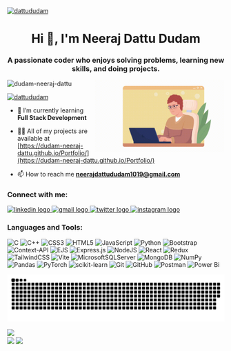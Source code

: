 <a href="https://en.wikipedia.org/wiki/Quicksort" target="blank"><img align="center" src="https://lamfo-unb.github.io/img/Sorting-algorithms/Quicksort.gif" alt="dattududam" height="150" width="100%" /></a>
<h1 align="center">Hi 👋, I'm Neeraj Dattu Dudam</h1>
<h3 align="center">A passionate coder who enjoys solving problems, learning new skills, and doing projects.</h3>
<img align = "right" alt ="coding" width ="300" src = "code.gif">
<p align="left"> <img src="https://komarev.com/ghpvc/?username=dudam-neeraj-dattu&label=Profile%20views&color=0e75b6&style=flat" alt="dudam-neeraj-dattu" /> </p>

<p align="left"> <a href="https://twitter.com/dattududam" target="blank"><img src="https://img.shields.io/twitter/follow/dattududam?logo=twitter&style=for-the-badge" alt="dattududam" /></a> </p>

- 🌱 I’m currently learning **Full Stack Development**

- 👨‍💻 All of my projects are available at [https://dudam-neeraj-dattu.github.io/Portfolio/](https://dudam-neeraj-dattu.github.io/Portfolio/)

- 📫 How to reach me **neerajdattududam1019@gmail.com**

<h3 align="left">Connect with me:</h3>
<div align="left">
  <a href="https://linkedin.com/in/neeraj-dattu-dudam" target="_blank">
    <img src="https://img.shields.io/static/v1?message=LinkedIn&logo=linkedin&label=&color=0077B5&logoColor=white&labelColor=&style=for-the-badge" height="30" alt="linkedin logo"  />
  </a>
  <a href="neerajdattududam1019@gmail.com" target="_blank">
    <img src="https://img.shields.io/static/v1?message=Gmail&logo=gmail&label=&color=D14836&logoColor=white&labelColor=&style=for-the-badge" height="30" alt="gmail logo"  />
  </a>
  <a href="https://twitter.com/dattududam" target="_blank">
    <img src="https://img.shields.io/static/v1?message=Twitter&logo=twitter&label=&color=1DA1F2&logoColor=white&labelColor=&style=for-the-badge" height="30" alt="twitter logo"  />
  </a>
  <a href="https://instagram.com/dudamdattu" target="_blank">
    <img src="https://img.shields.io/static/v1?message=Instagram&logo=instagram&label=&color=E4405F&logoColor=white&labelColor=&style=for-the-badge" height="30" alt="instagram logo"  />
  </a>
</div>

<h3 align="left">Languages and Tools:</h3>

![C](https://img.shields.io/badge/c-%2300599C.svg?style=for-the-badge&logo=c&logoColor=white) ![C++](https://img.shields.io/badge/c++-%2300599C.svg?style=for-the-badge&logo=c%2B%2B&logoColor=white) ![CSS3](https://img.shields.io/badge/css3-%231572B6.svg?style=for-the-badge&logo=css3&logoColor=white) ![HTML5](https://img.shields.io/badge/html5-%23E34F26.svg?style=for-the-badge&logo=html5&logoColor=white) ![JavaScript](https://img.shields.io/badge/javascript-%23323330.svg?style=for-the-badge&logo=javascript&logoColor=%23F7DF1E) ![Python](https://img.shields.io/badge/python-3670A0?style=for-the-badge&logo=python&logoColor=ffdd54) ![Bootstrap](https://img.shields.io/badge/bootstrap-%238511FA.svg?style=for-the-badge&logo=bootstrap&logoColor=white) ![Context-API](https://img.shields.io/badge/Context--Api-000000?style=for-the-badge&logo=react) ![EJS](https://img.shields.io/badge/ejs-%23B4CA65.svg?style=for-the-badge&logo=ejs&logoColor=black) ![Express.js](https://img.shields.io/badge/express.js-%23404d59.svg?style=for-the-badge&logo=express&logoColor=%2361DAFB) ![NodeJS](https://img.shields.io/badge/node.js-6DA55F?style=for-the-badge&logo=node.js&logoColor=white) ![React](https://img.shields.io/badge/react-%2320232a.svg?style=for-the-badge&logo=react&logoColor=%2361DAFB) ![Redux](https://img.shields.io/badge/redux-%23593d88.svg?style=for-the-badge&logo=redux&logoColor=white) ![TailwindCSS](https://img.shields.io/badge/tailwindcss-%2338B2AC.svg?style=for-the-badge&logo=tailwind-css&logoColor=white) ![Vite](https://img.shields.io/badge/vite-%23646CFF.svg?style=for-the-badge&logo=vite&logoColor=white) ![MicrosoftSQLServer](https://img.shields.io/badge/Microsoft%20SQL%20Server-CC2927?style=for-the-badge&logo=microsoft%20sql%20server&logoColor=white) ![MongoDB](https://img.shields.io/badge/MongoDB-%234ea94b.svg?style=for-the-badge&logo=mongodb&logoColor=white) ![NumPy](https://img.shields.io/badge/numpy-%23013243.svg?style=for-the-badge&logo=numpy&logoColor=white) ![Pandas](https://img.shields.io/badge/pandas-%23150458.svg?style=for-the-badge&logo=pandas&logoColor=white) ![PyTorch](https://img.shields.io/badge/PyTorch-%23EE4C2C.svg?style=for-the-badge&logo=PyTorch&logoColor=white) ![scikit-learn](https://img.shields.io/badge/scikit--learn-%23F7931E.svg?style=for-the-badge&logo=scikit-learn&logoColor=white) ![Git](https://img.shields.io/badge/git-%23F05033.svg?style=for-the-badge&logo=git&logoColor=white) ![GitHub](https://img.shields.io/badge/github-%23121011.svg?style=for-the-badge&logo=github&logoColor=white) ![Postman](https://img.shields.io/badge/Postman-FF6C37?style=for-the-badge&logo=postman&logoColor=white) ![Power Bi](https://img.shields.io/badge/power_bi-F2C811?style=for-the-badge&logo=powerbi&logoColor=black)

<picture>
  <source media="(prefers-color-scheme: dark)" srcset="https://raw.githubusercontent.com/dudam-neeraj-dattu/dudam-neeraj-dattu/output/github-snake-dark.svg" />
  <source media="(prefers-color-scheme: light)" srcset="https://raw.githubusercontent.com/dudam-neeraj-dattu/dudam-neeraj-dattu/output/github-snake.svg" />
  <img alt="github-snake" src="https://raw.githubusercontent.com/dudam-neeraj-dattu/dudam-neeraj-dattu/output/github-snake.svg" />

</picture>

<br>

![](https://nirzak-streak-stats.vercel.app/?user=dudam-neeraj-dattu&theme=github_dark&hide_border=false)<br/>
![](https://github-readme-stats.vercel.app/api/top-langs/?username=dudam-neeraj-dattu&theme=github_dark&hide_border=false&include_all_commits=true&count_private=true&layout=compact)
![](https://github-profile-trophy.vercel.app/?username=dudam-neeraj-dattu&theme=radical&no-frame=false&no-bg=true&margin-w=4)
